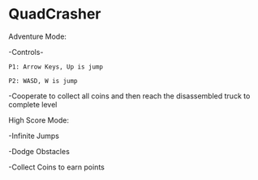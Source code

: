 # QuadCrasher


Adventure Mode:

-Controls-

	P1: Arrow Keys, Up is jump

	P2: WASD, W is jump

-Cooperate to collect all coins and then reach the disassembled truck to complete level



High Score Mode:

-Infinite Jumps

-Dodge Obstacles

-Collect Coins to earn points
